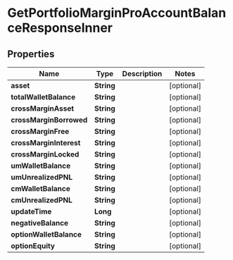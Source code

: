 

# GetPortfolioMarginProAccountBalanceResponseInner


## Properties

| Name | Type | Description | Notes |
|------------ | ------------- | ------------- | -------------|
|**asset** | **String** |  |  [optional] |
|**totalWalletBalance** | **String** |  |  [optional] |
|**crossMarginAsset** | **String** |  |  [optional] |
|**crossMarginBorrowed** | **String** |  |  [optional] |
|**crossMarginFree** | **String** |  |  [optional] |
|**crossMarginInterest** | **String** |  |  [optional] |
|**crossMarginLocked** | **String** |  |  [optional] |
|**umWalletBalance** | **String** |  |  [optional] |
|**umUnrealizedPNL** | **String** |  |  [optional] |
|**cmWalletBalance** | **String** |  |  [optional] |
|**cmUnrealizedPNL** | **String** |  |  [optional] |
|**updateTime** | **Long** |  |  [optional] |
|**negativeBalance** | **String** |  |  [optional] |
|**optionWalletBalance** | **String** |  |  [optional] |
|**optionEquity** | **String** |  |  [optional] |



